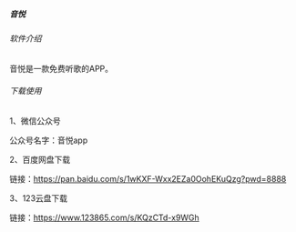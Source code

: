##### 音悦

###### 软件介绍

音悦是一款免费听歌的APP。

###### 下载使用

1、微信公众号

公众号名字：音悦app

2、百度网盘下载

链接：https://pan.baidu.com/s/1wKXF-Wxx2EZa0OohEKuQzg?pwd=8888

3、123云盘下载

链接：https://www.123865.com/s/KQzCTd-x9WGh